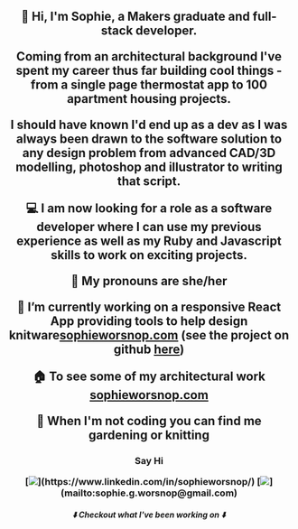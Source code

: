 <h2 align="center">  👋 Hi, I'm Sophie, a Makers graduate and full-stack developer. 

<p align="center"> Coming from an architectural background I've spent my career thus far building cool things -  from a single page thermostat app to 100 apartment housing projects. 

<p align="center">I should have known I'd end up as a dev as I was always been drawn to the software solution to any design problem from advanced CAD/3D modelling, photoshop and illustrator to writing that script.

 💻 **I am now looking for a role as a software developer**  where I can use my previous experience as well as my Ruby and Javascript skills to work on exciting projects.

 👩  **My pronouns are**  she/her
 
 🧶 **I’m currently working** on a responsive React App providing tools to help design knitware[sophieworsnop.com](https://sophieworsnop.com) (see the project on github [here](https://github.com/sophiewo/sophieknits))
 
 🏠  **To see some of my architectural work** [sophieworsnop.com](https://sophieworsnop.com)

 🌿 **When I'm not coding** you can find me gardening or knitting
 
 
<h3 align="center"> Say Hi
<p align="center"> 
[<img src="https://img.shields.io/badge/LinkedIn-0077B5?style=for-the-badge&logo=linkedin&logoColor=white" />](https://www.linkedin.com/in/sophieworsnop/)
[<img src="https://img.shields.io/badge/Gmail-D14836?style=for-the-badge&logo=gmail&logoColor=white" />](mailto:sophie.g.worsnop@gmail.com)
</p>
 
 
 
 
 <h5 align="center"> ⬇️ Checkout what I've been working on ⬇️
 
